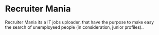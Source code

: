 # Recruiter Mania
Recruiter Mania its a IT jobs uploader, that have the purpose to make easy the search of unemployeed people (in consideration, junior profiles)..
